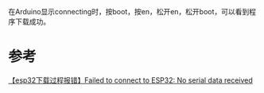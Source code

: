 在Arduino显示connecting时，按boot，按en，松开en，松开boot，可以看到程序下载成功。

# 参考

<a href="https://blog.csdn.net/weixin_45844053/article/details/136361461#:~:text=%E6%9C%80%E8%BF%91%E5%9C%A8%E5%AD%A6%E4%B9%A0%20esp3">【esp32下载过程报错】Failed to connect to ESP32: No serial data received</a>

